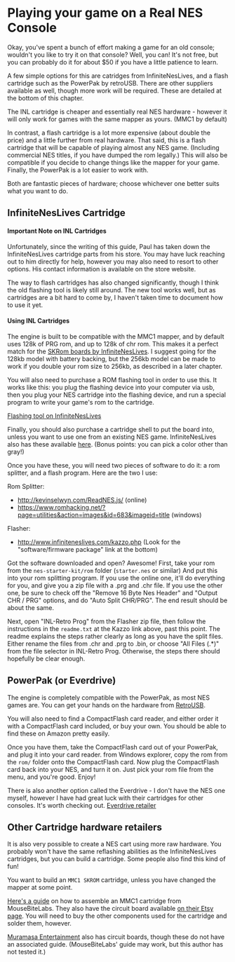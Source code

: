 # Playing your game on a Real NES Console

Okay, you've spent a bunch of effort making a game for an old console; wouldn't you like to try
it on that console? Well, you can! It's not free, but you can probably do it for about $50 if you
have a little patience to learn.

A few simple options for this are catridges from InfiniteNesLives, and a flash cartridge such as the 
PowerPak by retroUSB. There are other suppliers available as well, though more work will be required. 
These are detailed at the bottom of this chapter.

The INL cartridge is cheaper and essentially real NES hardware - however it will only work for games with the same mapper as yours. (MMC1 by default)

In contrast, a flash cartridge is a lot more expensive (about double the price) and a little further
from real hardware. That said, this is a flash cartridge that will be capable of playing almost
any NES game. (Including commercial NES titles, if you have dumped the rom legally.) This will
also be compatible if you decide to change things like the mapper for your game. Finally, the
PowerPak is a lot easier to work with.

Both are fantastic pieces of hardware; choose whichever one better suits what you want to do.

## InfiniteNesLives Cartridge

#### Important Note on INL Cartridges

Unfortunately, since the writing of this guide, Paul has taken down the InfiniteNesLives cartridge 
parts from his store. You may have luck reaching out to him directly for help, however
you may also need to resort to other options. His contact information is available on
the store website.

The way to flash cartridges has also changed significantly, though I think the old
flashing tool is likely still around. The new tool works well, but as cartridges are
a bit hard to come by, I haven't taken time to document how to use it yet.

#### Using INL Cartridges

The engine is built to be compatible with the MMC1 mapper, and by default uses 128k of PRG rom, 
and up to 128k of chr rom. This makes it a perfect match for the 
[SKRom boards by InfiniteNesLives](http://www.infiniteneslives.com/nessupplies.php#SKROM). 
I suggest going for the 128kb model with battery backing, but the 256kb model can be made
to work if you double your rom size to 256kb, as described in a later chapter.

You will also need to purchase a ROM flashing tool in order to use this. It works like this: 
you plug the flashing device into your computer via usb, then  you plug your NES cartridge
into the flashing device, and run a special program to write your game's rom to the cartridge.

[Flashing tool on InfiniteNesLives](http://www.infiniteneslives.com/kazzo.php)

Finally, you should also purchase a cartridge shell to put the board into, unless you want to use one
from an existing NES game. InfiniteNesLives also has these available 
[here](http://www.infiniteneslives.com/nessupplies.php#cases). (Bonus points: you can pick a color other
than gray!)

Once you have these, you will need two pieces of software to do it: a rom splitter, and 
a flash program. Here are the two I use: 

Rom Splitter: 
- http://kevinselwyn.com/ReadNES.js/ (online)
- https://www.romhacking.net/?page=utilities&action=images&id=683&imageid=title (windows)

Flasher: 
- http://www.infiniteneslives.com/kazzo.php (Look for the "software/firmware package" link at the bottom)

Got the software downloaded and open? Awesome! First, take your rom from the `nes-starter-kit/rom` folder 
(`starter.nes` or similar) And put this into your rom splitting program. If you use the online one, it'll 
do everything  for you, and give you a zip file with a .prg and .chr file. If you use the other one, be 
sure to check off the "Remove 16 Byte Nes Header" and "Output CHR / PRG" options, and do "Auto Split 
CHR/PRG". The end result should be about the same.

Next, open "INL-Retro Prog" from the Flasher zip file, then follow the instructions in the `readme.txt` 
at the Kazzo link above, past this point. The readme explains the steps rather clearly as long as you
have the split files. Either rename the files from .chr and .prg to .bin, or choose "All Files (.*)" 
from the file selector in INL-Retro Prog. Otherwise, the steps there should hopefully be clear enough.


## PowerPak (or Everdrive)

The engine is completely compatible with the PowerPak, as most NES games are. You can get your
hands on the hardware from [RetroUSB](https://www.retrousb.com/product_info.php?products_id=34).

You will also need to find a CompactFlash card reader, and either order it with a CompactFlash
card included, or buy your own. You should be able to find these on Amazon pretty easily. 

Once you have them, take the CompactFlash card out of your PowerPak, and plug it into your 
card reader. from Windows explorer, copy the rom from the `rom/` folder onto the CompactFlash
card. Now plug the CompactFlash card back into your NES, and turn it on. Just pick your rom
file from the menu, and you're good. Enjoy!

There is also another option called the Everdrive - I don't have the NES one myself, however I have had 
great luck with their cartridges for other consoles. It's worth checking out.
[Everdrive retailer](https://krikzz.com/)

## Other Cartridge hardware retailers

It is also very possible to create a NES cart using more raw hardware. You probably won't have the
same reflashing abilities as the InfiniteNesLives cartridges, but you can build a cartridge. Some
people also find this kind of fun!

You want to build an `MMC1 SKROM` cartridge, unless you have changed the mapper at some point.

[Here's a guide](https://mousebitelabs.com/2021/01/27/nes-reproduction-board-guide-mmc1/) on how to assemble an MMC1 cartridge from MouseBiteLabs. 
They also have the circuit board available 
[on their Etsy page](https://www.etsy.com/shop/MouseBiteLabs). 
You will need to buy the other components used for the cartridge and solder them, however.

[Muramasa Entertainment](https://www.muramasaentertainment.com/product/nes-txsxrom-advanced-mmc1/)
also has circuit boards, though these do not have an associated guide. (MouseBiteLabs' guide may work,
but this author has not tested it.)
